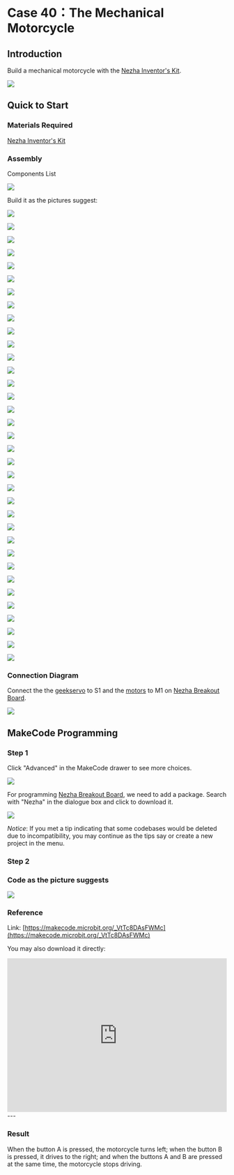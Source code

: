 # Case 40：The Mechanical Motorcycle

## Introduction
Build a mechanical motorcycle with the [Nezha Inventor's Kit](https://www.elecfreaks.com/nezha-inventor-s-kit-for-micro-bit-without-micro-bit-board.html). 

![](./images/neza-inventor-s-kit-case-40-01.png)

## Quick to Start


### Materials Required

[Nezha Inventor's Kit](https://www.elecfreaks.com/nezha-inventor-s-kit-for-micro-bit-without-micro-bit-board.html)

### Assembly

Components List

![](./images/neza-inventor-s-kit-case-40-02.png)

Build it as the pictures suggest: 

![](./images/neza-inventor-s-kit-step-40-01.png)

![](./images/neza-inventor-s-kit-step-40-02.png)

![](./images/neza-inventor-s-kit-step-40-03.png)

![](./images/neza-inventor-s-kit-step-40-04.png)

![](./images/neza-inventor-s-kit-step-40-05.png)

![](./images/neza-inventor-s-kit-step-40-06.png)

![](./images/neza-inventor-s-kit-step-40-07.png)

![](./images/neza-inventor-s-kit-step-40-08.png)

![](./images/neza-inventor-s-kit-step-40-09.png)

![](./images/neza-inventor-s-kit-step-40-10.png)

![](./images/neza-inventor-s-kit-step-40-11.png)

![](./images/neza-inventor-s-kit-step-40-12.png)

![](./images/neza-inventor-s-kit-step-40-13.png)

![](./images/neza-inventor-s-kit-step-40-14.png)

![](./images/neza-inventor-s-kit-step-40-15.png)

![](./images/neza-inventor-s-kit-step-40-16.png)

![](./images/neza-inventor-s-kit-step-40-17.png)

![](./images/neza-inventor-s-kit-step-40-18.png)

![](./images/neza-inventor-s-kit-step-40-19.png)

![](./images/neza-inventor-s-kit-step-40-20.png)

![](./images/neza-inventor-s-kit-step-40-21.png)

![](./images/neza-inventor-s-kit-step-40-22.png)

![](./images/neza-inventor-s-kit-step-40-23.png)

![](./images/neza-inventor-s-kit-step-40-24.png)

![](./images/neza-inventor-s-kit-step-40-25.png)

![](./images/neza-inventor-s-kit-step-40-26.png)

![](./images/neza-inventor-s-kit-step-40-27.png)

![](./images/neza-inventor-s-kit-step-40-28.png)

![](./images/neza-inventor-s-kit-step-40-29.png)

![](./images/neza-inventor-s-kit-step-40-30.png)

![](./images/neza-inventor-s-kit-step-40-31.png)

![](./images/neza-inventor-s-kit-step-40-32.png)

![](./images/neza-inventor-s-kit-step-40-33.png)

![](./images/neza-inventor-s-kit-step-40-34.png)

![](./images/neza-inventor-s-kit-step-40-35.png)

### Connection Diagram

Connect the  the [geekservo](https://www.elecfreaks.com/geekservo-2kg-360-degrees-compatible-with-lego.html) to S1 and the [motors](https://www.elecfreaks.com/geekservo-motor-2kg-compatible-with-lego.html) to M1 on [Nezha Breakout Board](https://www.elecfreaks.com/nezha-breakout-board.html).

![](./images/neza-inventor-s-kit-case-40-03.png)


## MakeCode Programming

### Step 1
Click "Advanced" in the MakeCode drawer to see more choices.

![](./images/neza-inventor-s-kit-case-37-04.png)



For programming [Nezha Breakout Board](https://www.elecfreaks.com/nezha-breakout-board.html), we need to add a package. Search with "Nezha" in the dialogue box and click to download it. 

![](./images/neza-inventor-s-kit-case-37-06.png)

*Notice*: If you met a tip indicating that some codebases would be deleted due to incompatibility, you may continue as the tips say or create a new project in the menu. 

### Step 2

### Code as the picture suggests

![](./images/neza-inventor-s-kit-case-40-07.png)


### Reference
Link: [https://makecode.microbit.org/_VtTc8DAsFWMc](https://makecode.microbit.org/_VtTc8DAsFWMc)

You may also download it directly: 

<div style="position:relative;height:0;padding-bottom:70%;overflow:hidden;"><iframe style="position:absolute;top:0;left:0;width:100%;height:100%;" src="https://makecode.microbit.org/#pub:_VtTc8DAsFWMc" frameborder="0" sandbox="allow-popups allow-forms allow-scripts allow-same-origin"></iframe></div>  
---

### Result

When the button A is pressed, the motorcycle turns left; when the button B is pressed, it drives to the right; and when the buttons A and B are pressed at the same time, the motorcycle stops driving.
